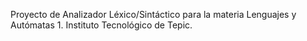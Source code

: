 Proyecto de Analizador Léxico/Sintáctico para la materia Lenguajes y Autómatas 1.
Instituto Tecnológico de Tepic.
